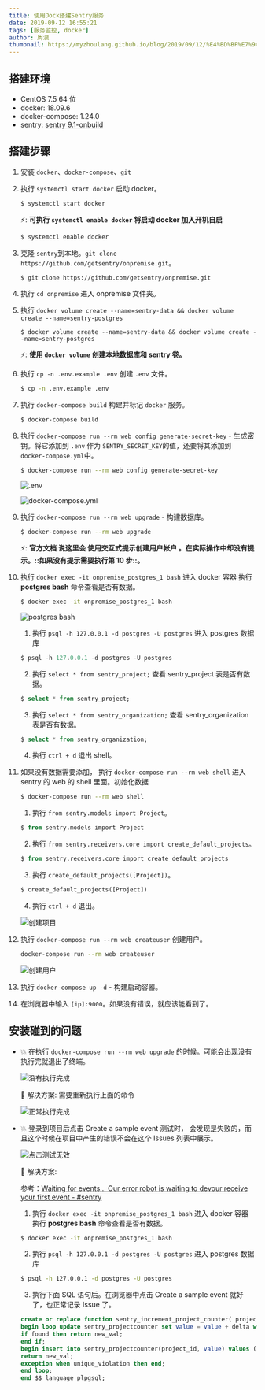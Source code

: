 ```yaml
---
title: 使用Dock搭建Sentry服务
date: 2019-09-12 16:55:21
tags: [服务监控, docker]
author: 周浪
thumbnail: https://myzhoulang.github.io/blog/2019/09/12/%E4%BD%BF%E7%94%A8Dock%E6%90%AD%E5%BB%BASentry%E6%9C%8D%E5%8A%A1/sentry.jpeg
---
```


## 搭建环境

- CentOS 7.5 64 位
- docker: 18.09.6
- docker-compose: 1.24.0
- sentry: [sentry 9.1-onbuild](https://hub.docker.com/_/sentry)

## 搭建步骤

1. 安装 `docker`、`docker-compose`、`git`
2. 执行 `systemctl start docker` 启动 docker。

   ```bash
   $ systemctl start docker
   ```

   ⚡️: **可执行 `systemctl enable docker` 将启动 docker 加入开机自启**

   ```bash
   $ systemctl enable docker
   ```

3. 克隆 `sentry`到本地。`git clone https://github.com/getsentry/onpremise.git`。

   ```bash
   $ git clone https://github.com/getsentry/onpremise.git
   ```

4. 执行 `cd onpremise` 进入 onpremise 文件夹。

5. 执行 `docker volume create --name=sentry-data && docker volume create --name=sentry-postgres`

   ```docker
   $ docker volume create --name=sentry-data && docker volume create --name=sentry-postgres
   ```

   ⚡️: **使用 `docker volume` 创建本地数据库和 sentry 卷。**

6. 执行 `cp -n .env.example .env` 创建 `.env` 文件。

   ```bash
   $ cp -n .env.example .env
   ```

7. 执行 `docker-compose build` 构建并标记 `docker` 服务。

   ```bash
   $ docker-compose build
   ```

8. 执行 `docker-compose run --rm web config generate-secret-key` - 生成密钥。将它添加到 `.env` 作为 `SENTRY_SECRET_KEY`的值，还要将其添加到 `docker-compose.yml`中。

   ```bash
   $ docker-compose run --rm web config generate-secret-key
   ```

   ![.env](1.png)

   ![docker-compose.yml](2.png)

9. 执行 `docker-compose run --rm web upgrade` - 构建数据库。

   ```bash
   $ docker-compose run --rm web upgrade
   ```

   ⚡️: **官方文档 说这里会 使用交互式提示创建用户帐户 。在实际操作中却没有提示。::如果没有提示需要执行第 10 步::。**

10. 执行 `docker exec -it onpremise_postgres_1 bash` 进入 docker 容器 执行 **postgres bash** 命令查看是否有数据。

    ```bash
    $ docker exec -it onpremise_postgres_1 bash
    ```

    ![postgres bash](3.png)

    1. 执行 `psql -h 127.0.0.1 -d postgres -U postgres` 进入 postgres 数据库

    ```sql
    $ psql -h 127.0.0.1 -d postgres -U postgres
    ```

    2. 执行 `select * from sentry_project;` 查看 sentry_project 表是否有数据。

    ```sql
    $ select * from sentry_project;
    ```

    3. 执行 `select * from sentry_organization;` 查看 sentry_organization 表是否有数据。

    ```sql
    $ select * from sentry_organization;
    ```

    4. 执行 `ctrl + d` 退出 shell。

11. 如果没有数据需要添加， 执行 `docker-compose run --rm web shell` 进入 sentry 的 web 的 shell 里面。初始化数据

    ```bash
    $ docker-compose run --rm web shell
    ```

    1. 执行 `from sentry.models import Project`。

    ```sql
    $ from sentry.models import Project
    ```

    2. 执行 `from sentry.receivers.core import create_default_projects`。

    ```sql
    $ from sentry.receivers.core import create_default_projects
    ```

    3. 执行 `create_default_projects([Project])`。

    ```sql
    $ create_default_projects([Project])
    ```

    4. 执行 `ctrl + d` 退出。

    ![创建项目](4.png)

12. 执行 `docker-compose run --rm web createuser` 创建用户。

    ```bash
    docker-compose run --rm web createuser
    ```

    ![创建用户](5.png)

13. 执行 `docker-compose up -d` - 构建启动容器。
14. 在浏览器中输入 `[ip]:9000`。如果没有错误，就应该能看到了。

## 安装碰到的问题

- 💥 在执行 `docker-compose run --rm web upgrade` 的时候。可能会出现没有执行完就退出了终端。

  ![没有执行完成](6.png)

  🔨 解决方案: 需要重新执行上面的命令

  ![正常执行完成](7.png)

- 💥 登录到项目后点击 Create a sample event 测试时， 会发现是失败的，而且这个时候在项目中产生的错误不会在这个 Issues 列表中展示。

  ![点击测试无效](8.png)

  🔨 解决方案:

  参考：[Waiting for events… Our error robot is waiting to devour receive your first event - #sentry](https://forum.sentry.io/t/waiting-for-events-our-error-robot-is-waiting-to-devour-receive-your-first-event/4355)

  1. 执行 `docker exec -it onpremise_postgres_1 bash` 进入 docker 容器 执行 **postgres bash** 命令查看是否有数据。

  ```bash
  $ docker exec -it onpremise_postgres_1 bash
  ```

  2. 执行 `psql -h 127.0.0.1 -d postgres -U postgres` 进入 postgres 数据库

  ```bash
  $ psql -h 127.0.0.1 -d postgres -U postgres
  ```

  3. 执行下面 SQL 语句后。在浏览器中点击 Create a sample event 就好了，也正常记录 Issue 了。

  ```sql
  create or replace function sentry_increment_project_counter( project bigint, delta int) returns int as $$ declare new_val int;
  begin loop update sentry_projectcounter set value = value + delta where project_id = project returning value into new_val;
  if found then return new_val;
  end if;
  begin insert into sentry_projectcounter(project_id, value) values (project, delta) returning value into new_val;
  return new_val;
  exception when unique_violation then end;
  end loop;
  end $$ language plpgsql;
  ```
